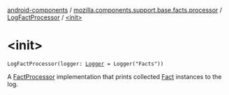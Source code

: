 [android-components](../../index.md) / [mozilla.components.support.base.facts.processor](../index.md) / [LogFactProcessor](index.md) / [&lt;init&gt;](./-init-.md)

# &lt;init&gt;

`LogFactProcessor(logger: `[`Logger`](../../mozilla.components.support.base.log.logger/-logger/index.md)` = Logger("Facts"))`

A [FactProcessor](../../mozilla.components.support.base.facts/-fact-processor/index.md) implementation that prints collected [Fact](../../mozilla.components.support.base.facts/-fact/index.md) instances to the log.


